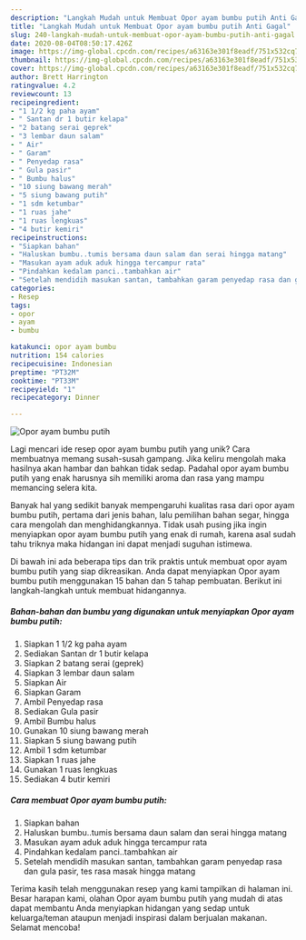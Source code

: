 ```yaml
---
description: "Langkah Mudah untuk Membuat Opor ayam bumbu putih Anti Gagal"
title: "Langkah Mudah untuk Membuat Opor ayam bumbu putih Anti Gagal"
slug: 240-langkah-mudah-untuk-membuat-opor-ayam-bumbu-putih-anti-gagal
date: 2020-08-04T08:50:17.426Z
image: https://img-global.cpcdn.com/recipes/a63163e301f8eadf/751x532cq70/opor-ayam-bumbu-putih-foto-resep-utama.jpg
thumbnail: https://img-global.cpcdn.com/recipes/a63163e301f8eadf/751x532cq70/opor-ayam-bumbu-putih-foto-resep-utama.jpg
cover: https://img-global.cpcdn.com/recipes/a63163e301f8eadf/751x532cq70/opor-ayam-bumbu-putih-foto-resep-utama.jpg
author: Brett Harrington
ratingvalue: 4.2
reviewcount: 13
recipeingredient:
- "1 1/2 kg paha ayam"
- " Santan dr 1 butir kelapa"
- "2 batang serai geprek"
- "3 lembar daun salam"
- " Air"
- " Garam"
- " Penyedap rasa"
- " Gula pasir"
- " Bumbu halus"
- "10 siung bawang merah"
- "5 siung bawang putih"
- "1 sdm ketumbar"
- "1 ruas jahe"
- "1 ruas lengkuas"
- "4 butir kemiri"
recipeinstructions:
- "Siapkan bahan"
- "Haluskan bumbu..tumis bersama daun salam dan serai hingga matang"
- "Masukan ayam aduk aduk hingga tercampur rata"
- "Pindahkan kedalam panci..tambahkan air"
- "Setelah mendidih masukan santan, tambahkan garam penyedap rasa dan gula pasir, tes rasa masak hingga matang"
categories:
- Resep
tags:
- opor
- ayam
- bumbu

katakunci: opor ayam bumbu 
nutrition: 154 calories
recipecuisine: Indonesian
preptime: "PT32M"
cooktime: "PT33M"
recipeyield: "1"
recipecategory: Dinner

---
```



![Opor ayam bumbu putih](https://img-global.cpcdn.com/recipes/a63163e301f8eadf/751x532cq70/opor-ayam-bumbu-putih-foto-resep-utama.jpg)

Lagi mencari ide resep opor ayam bumbu putih yang unik? Cara membuatnya memang susah-susah gampang. Jika keliru mengolah maka hasilnya akan hambar dan bahkan tidak sedap. Padahal opor ayam bumbu putih yang enak harusnya sih memiliki aroma dan rasa yang mampu memancing selera kita.

Banyak hal yang sedikit banyak mempengaruhi kualitas rasa dari opor ayam bumbu putih, pertama dari jenis bahan, lalu pemilihan bahan segar, hingga cara mengolah dan menghidangkannya. Tidak usah pusing jika ingin menyiapkan opor ayam bumbu putih yang enak di rumah, karena asal sudah tahu triknya maka hidangan ini dapat menjadi suguhan istimewa.




Di bawah ini ada beberapa tips dan trik praktis untuk membuat opor ayam bumbu putih yang siap dikreasikan. Anda dapat menyiapkan Opor ayam bumbu putih menggunakan 15 bahan dan 5 tahap pembuatan. Berikut ini langkah-langkah untuk membuat hidangannya.

<!--inarticleads1-->

##### Bahan-bahan dan bumbu yang digunakan untuk menyiapkan Opor ayam bumbu putih:

1. Siapkan 1 1/2 kg paha ayam
1. Sediakan  Santan dr 1 butir kelapa
1. Siapkan 2 batang serai (geprek)
1. Siapkan 3 lembar daun salam
1. Siapkan  Air
1. Siapkan  Garam
1. Ambil  Penyedap rasa
1. Sediakan  Gula pasir
1. Ambil  Bumbu halus
1. Gunakan 10 siung bawang merah
1. Siapkan 5 siung bawang putih
1. Ambil 1 sdm ketumbar
1. Siapkan 1 ruas jahe
1. Gunakan 1 ruas lengkuas
1. Sediakan 4 butir kemiri




<!--inarticleads2-->

##### Cara membuat Opor ayam bumbu putih:

1. Siapkan bahan
1. Haluskan bumbu..tumis bersama daun salam dan serai hingga matang
1. Masukan ayam aduk aduk hingga tercampur rata
1. Pindahkan kedalam panci..tambahkan air
1. Setelah mendidih masukan santan, tambahkan garam penyedap rasa dan gula pasir, tes rasa masak hingga matang




Terima kasih telah menggunakan resep yang kami tampilkan di halaman ini. Besar harapan kami, olahan Opor ayam bumbu putih yang mudah di atas dapat membantu Anda menyiapkan hidangan yang sedap untuk keluarga/teman ataupun menjadi inspirasi dalam berjualan makanan. Selamat mencoba!
